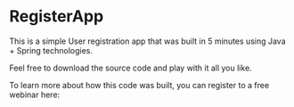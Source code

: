 # RegisterApp

This is a simple User registration app that was built in 5 minutes using Java + Spring technologies.

Feel free to download the source code and play with it all you like.

To learn more about how this code was built, you can register to a free webinar here:
